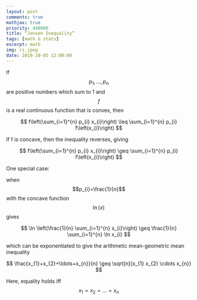 ```yaml
---
layout: post
comments: true
mathjax: true
priority: 440000
title: “Jensen Inequality”
tags: [math & stats]
excerpt: math
img: ri.jpeg
date: 2019-10-05 12:00:00
---
```


If $$p_{1}, \dots, p_{n}$$ are positive numbers which sum to 1 and $$f$$ is a real continuous function that is convex, then


$$
f\left(\sum_{i=1}^{n} p_{i} x_{i}\right) \leq \sum_{i=1}^{n} p_{i} f\left(x_{i}\right)
$$

If f is concave, then the inequality reverses, giving

$$
f\left(\sum_{i=1}^{n} p_{i} x_{i}\right) \geq \sum_{i=1}^{n} p_{i} f\left(x_{i}\right)
$$

One special case:

when $$p_{i}=\frac{1}{n}$$ with the concave function $$\ln(x)$$ gives

$$
\ln \left(\frac{1}{n} \sum_{i=1}^{n} x_{i}\right) \geq \frac{1}{n} \sum_{i=1}^{n} \ln x_{i}
$$


which can be exponentiated to give the arithmetic mean-geometric mean inequality


$$
\frac{x_{1}+x_{2}+\ldots+x_{n}}{n} \geq \sqrt[n]{x_{1} x_{2} \cdots x_{n}}
$$

Here, equality holds iff $$
x_{1}=x_{2}=\ldots=x_{n}
$$